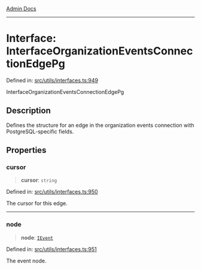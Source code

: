 [Admin Docs](/)

***

# Interface: InterfaceOrganizationEventsConnectionEdgePg

Defined in: [src/utils/interfaces.ts:949](https://github.com/PalisadoesFoundation/talawa-admin/blob/main/src/utils/interfaces.ts#L949)

InterfaceOrganizationEventsConnectionEdgePg

## Description

Defines the structure for an edge in the organization events connection with PostgreSQL-specific fields.

## Properties

### cursor

> **cursor**: `string`

Defined in: [src/utils/interfaces.ts:950](https://github.com/PalisadoesFoundation/talawa-admin/blob/main/src/utils/interfaces.ts#L950)

The cursor for this edge.

***

### node

> **node**: [`IEvent`](IEvent.md)

Defined in: [src/utils/interfaces.ts:951](https://github.com/PalisadoesFoundation/talawa-admin/blob/main/src/utils/interfaces.ts#L951)

The event node.
